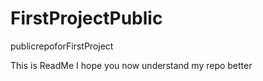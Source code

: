 # FirstProjectPublic
publicrepoforFirstProject

This is  ReadMe I hope you now understand my repo better
